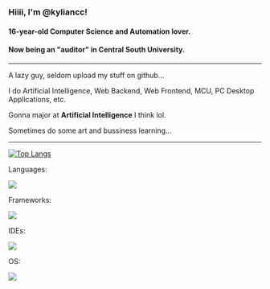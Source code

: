 ### Hiiii, I'm @kyliancc!

#### 16-year-old **Computer Science** and **Automation** lover.

#### Now being an "auditor" in Central South University.

---

A lazy guy, seldom upload my stuff on github...

I do Artificial Intelligence, Web Backend, Web Frontend, MCU, PC Desktop Applications, etc.

Gonna major at **Artificial Intelligence** I think lol.

Sometimes do some art and bussiness learning...

---

[![Top Langs](https://github-readme-stats.vercel.app/api/top-langs/?username=kyliancc&layout=compact)](https://github.com/anuraghazra/github-readme-stats)

Languages:

[![](https://skillicons.dev/icons?i=c,cpp,java,html,css,js,py,mysql)](https://skillicons.dev)

Frameworks:

[![](https://skillicons.dev/icons?i=pytorch,qt,nodejs,vue,jquery,spring,fastapi)](https://skillicons.dev)

IDEs:

[![](https://skillicons.dev/icons?i=pycharm,clion,webstorm,idea,vscode)](https://skillicons.dev)

OS:

[![](https://skillicons.dev/icons?i=linux,windows)](https://skillicons.dev)
